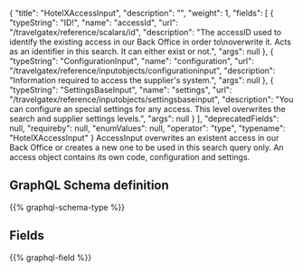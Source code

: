 {
  "title": "HotelXAccessInput",
  "description": "",
  "weight": 1,
  "fields": [
    {
      "typeString": "ID!",
      "name": "accessId",
      "url": "/travelgatex/reference/scalars/id",
      "description": "The accessID used to identify the existing access in our Back Office in order to\noverwrite it. Acts as an identifier in this search. It can either exist or not.",
      "args": null
    },
    {
      "typeString": "ConfigurationInput",
      "name": "configuration",
      "url": "/travelgatex/reference/inputobjects/configurationinput",
      "description": "Information required to access the supplier's system.",
      "args": null
    },
    {
      "typeString": "SettingsBaseInput",
      "name": "settings",
      "url": "/travelgatex/reference/inputobjects/settingsbaseinput",
      "description": "You can configure an special settings for any access. This level overwrites the search and supplier settings levels.",
      "args": null
    }
  ],
  "deprecatedFields": null,
  "requireby": null,
  "enumValues": null,
  "operator": "type",
  "typename": "HotelXAccessInput"
}
AccessInput overwrites an existent access in our Back Office or creates a new
one to be used in this search query only. An access object contains its own code, configuration and settings.
## GraphQL Schema definition

{{% graphql-schema-type %}}

## Fields

{{% graphql-field %}}
